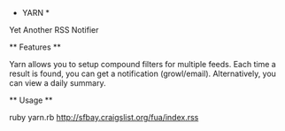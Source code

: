 * YARN *

Yet Another RSS Notifier

** Features **

Yarn allows you to setup compound filters for multiple feeds. Each time a result is found, you can get a notification (growl/email). Alternatively, you can view a daily summary.

** Usage **

ruby yarn.rb http://sfbay.craigslist.org/fua/index.rss

